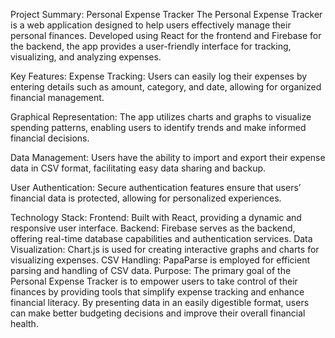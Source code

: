 Project Summary: Personal Expense Tracker
The Personal Expense Tracker is a web application designed to help users effectively manage their personal finances. Developed using React for the frontend and Firebase for the backend, the app provides a user-friendly interface for tracking, visualizing, and analyzing expenses.

Key Features:
Expense Tracking: Users can easily log their expenses by entering details such as amount, category, and date, allowing for organized financial management.

Graphical Representation: The app utilizes charts and graphs to visualize spending patterns, enabling users to identify trends and make informed financial decisions.

Data Management: Users have the ability to import and export their expense data in CSV format, facilitating easy data sharing and backup.

User Authentication: Secure authentication features ensure that users’ financial data is protected, allowing for personalized experiences.

Technology Stack:
Frontend: Built with React, providing a dynamic and responsive user interface.
Backend: Firebase serves as the backend, offering real-time database capabilities and authentication services.
Data Visualization: Chart.js is used for creating interactive graphs and charts for visualizing expenses.
CSV Handling: PapaParse is employed for efficient parsing and handling of CSV data.
Purpose:
The primary goal of the Personal Expense Tracker is to empower users to take control of their finances by providing tools that simplify expense tracking and enhance financial literacy. By presenting data in an easily digestible format, users can make better budgeting decisions and improve their overall financial health.

